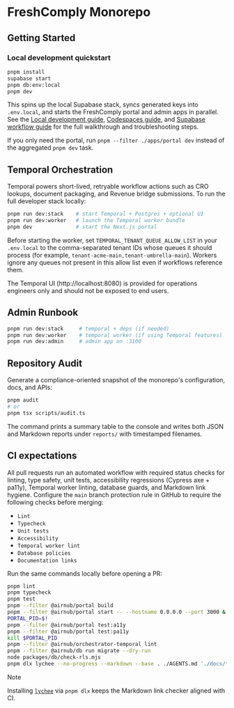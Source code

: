 # FreshComply Monorepo

## Getting Started

### Local development quickstart

```bash
pnpm install
supabase start
pnpm db:env:local
pnpm dev
```

This spins up the local Supabase stack, syncs generated keys into `.env.local`, and starts the FreshComply portal and admin apps in parallel. See the [Local development guide](docs/getting-started/local-development.md), [Codespaces guide](docs/getting-started/codespaces.md), and [Supabase workflow guide](docs/guides/supabase.md) for the full walkthrough and troubleshooting steps.

If you only need the portal, run `pnpm --filter ./apps/portal dev` instead of the aggregated `pnpm dev` task.

## Temporal Orchestration

Temporal powers short-lived, retryable workflow actions such as CRO lookups, document packaging, and Revenue bridge submissions. To run the full developer stack locally:

```bash
pnpm run dev:stack    # start Temporal + Postgres + optional UI
pnpm run dev:worker   # launch the Temporal worker bundle
pnpm dev              # start the Next.js portal
```

Before starting the worker, set `TEMPORAL_TENANT_QUEUE_ALLOW_LIST` in your `.env.local` to the comma-separated tenant IDs whose queues it should process (for example, `tenant-acme-main,tenant-umbrella-main`). Workers ignore any queues not present in this allow list even if workflows reference them.

The Temporal UI (http://localhost:8080) is provided for operations engineers only and should not be exposed to end users.

## Admin Runbook

```bash
pnpm run dev:stack     # temporal + deps (if needed)
pnpm run dev:worker    # temporal worker (if using Temporal features)
pnpm run dev:admin     # admin app on :3100
```

## Repository Audit

Generate a compliance-oriented snapshot of the monorepo's configuration, docs, and APIs:

```bash
pnpm audit
# or
pnpm tsx scripts/audit.ts
```

The command prints a summary table to the console and writes both JSON and Markdown reports under `reports/` with timestamped filenames.

## CI expectations

All pull requests run an automated workflow with required status checks for linting, type safety, unit tests, accessibility regressions (Cypress axe + pa11y), Temporal worker linting, database guards, and Markdown link hygiene. Configure the `main` branch protection rule in GitHub to require the following checks before merging:

- `Lint`
- `Typecheck`
- `Unit tests`
- `Accessibility`
- `Temporal worker lint`
- `Database policies`
- `Documentation links`

Run the same commands locally before opening a PR:

```bash
pnpm lint
pnpm typecheck
pnpm test
pnpm --filter @airnub/portal build
pnpm --filter @airnub/portal start -- --hostname 0.0.0.0 --port 3000 &
PORTAL_PID=$!
pnpm --filter @airnub/portal test:a11y
pnpm --filter @airnub/portal test:pa11y
kill $PORTAL_PID
pnpm --filter @airnub/orchestrator-temporal lint
pnpm --filter @airnub/db run migrate --dry-run
node packages/db/check-rls.mjs
pnpm dlx lychee --no-progress --markdown --base . ./AGENTS.md './docs/**/*.md'
```

> [!NOTE]
> Installing [`lychee`](https://github.com/lycheeverse/lychee) via `pnpm dlx` keeps the Markdown link checker aligned with CI.

